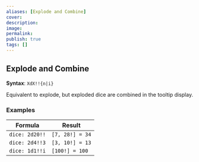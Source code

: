 ```yaml
---
aliases: [Explode and Combine]
cover: 
description: 
image: 
permalink: 
publish: true
tags: []
---
```


## Explode and Combine

**Syntax**: `XdX!!{n|i}`

Equivalent to explode, but exploded dice are combined in the tooltip display.

### Examples

| Formula        | Result          |
| -------------- | --------------- |
| `dice: 2d20!!` | `[7, 28!] = 34` |
| `dice: 2d4!!3` | `[3, 10!] = 13` |
| `dice: 1d1!!i` | `[100!] = 100`  |

